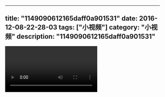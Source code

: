
---
title: "1149090612165daff0a901531"
date: 2016-12-08-22-28-03
tags: ["小视频"]
category: "小视频"
description: "1149090612165daff0a901531"
---
<video src="http://ohtsqip0g.bkt.clouddn.com/1149090612165daff0a901531.mp4" controls="controls"></video>
